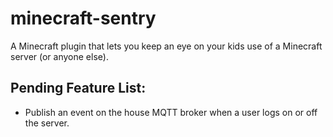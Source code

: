 # minecraft-sentry
A Minecraft plugin that lets you keep an eye on your kids use of a Minecraft server (or anyone else).

<H2>Pending Feature List:</H2>

* Publish an event on the house MQTT broker when a user logs on or off the server.

